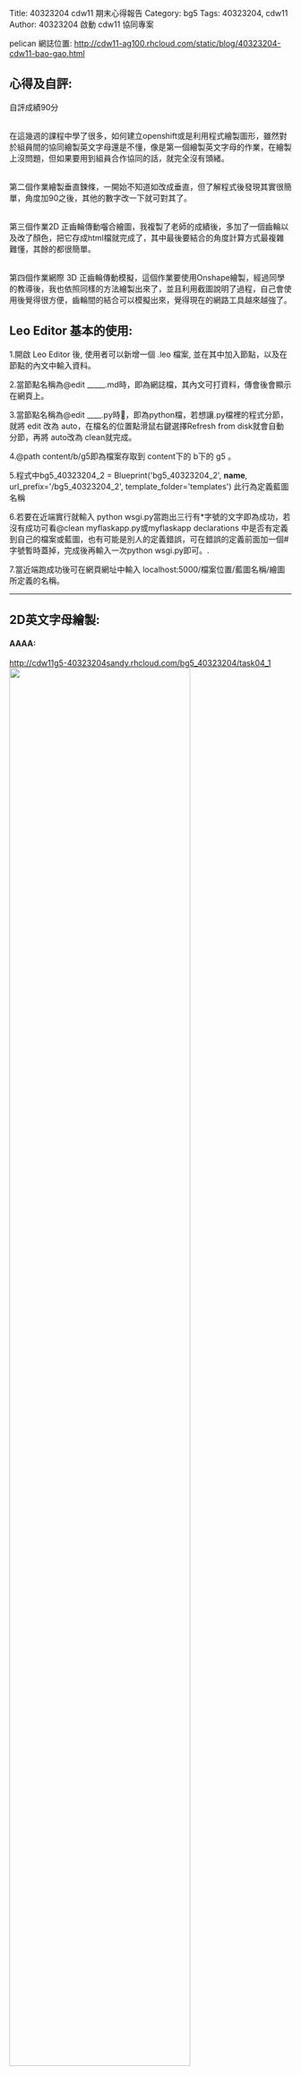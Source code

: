 Title: 40323204 cdw11 期末心得報告
Category: bg5
Tags: 40323204, cdw11
Author: 40323204
啟動 cdw11 協同專案

<!-- PELICAN_END_SUMMARY -->

pelican 網誌位置: <a href="http://cdw11-ag100.rhcloud.com/static/blog/40323204-cdw11-bao-gao.html">http://cdw11-ag100.rhcloud.com/static/blog/40323204-cdw11-bao-gao.html </a>

<h2>心得及自評:</h2>

自評成績90分

<br>  在這幾週的課程中學了很多，如何建立openshift或是利用程式繪製圖形，雖然對於組員間的協同繪製英文字母還是不懂，像是第一個繪製英文字母的作業，在繪製上沒問題，但如果要用到組員合作協同的話，就完全沒有頭緒。</br>
    
 <br>   第二個作業繪製垂直鍊條，一開始不知道如改成垂直，但了解程式後發現其實很簡單，角度加90之後，其他的數字改一下就可對其了。</br>
    
  <br>  第三個作業2D 正齒輪傳動囓合繪圖，我複製了老師的成績後，多加了一個齒輪以及改了顏色，把它存成html檔就完成了，其中最後要結合的角度計算方式最複雜難懂，其餘的都很簡單。</br>
    
 <br> 第四個作業網際 3D 正齒輪傳動模擬，這個作業要使用Onshape繪製，經過同學的教導後，我也依照同樣的方法繪製出來了，並且利用截圖說明了過程，自己會使用後覺得很方便，齒輪間的結合可以模擬出來，覺得現在的網路工具越來越強了。
</br>

<h2>Leo Editor 基本的使用:</h2>
1.開啟 Leo Editor 後, 使用者可以新增一個 .leo 檔案, 並在其中加入節點，以及在節點的內文中輸入資料。

2.當節點名稱為@edit _____.md時，即為網誌檔，其內文可打資料，傳會後會顯示在網頁上。

3.當節點名稱為@edit ____.py時，即為python檔，若想讓.py檔裡的程式分節，就將 edit 改為 auto，在檔名的位置點滑鼠右鍵選擇Refresh from disk就會自動分節，再將 auto改為 clean就完成。

4.@path content/b/g5即為檔案存取到 content下的 b下的 g5 。

5.程式中bg5_40323204_2 = Blueprint('bg5_40323204_2', __name__, url_prefix='/bg5_40323204_2', template_folder='templates') 此行為定義藍圖名稱

6.若要在近端實行就輸入 python wsgi.py當跑出三行有*字號的文字即為成功，若沒有成功可看@clean myflaskapp.py或myflaskapp declarations 中是否有定義到自己的檔案或藍圖，也有可能是別人的定義錯誤，可在錯誤的定義前面加一個#字號暫時蓋掉，完成後再輸入一次python wsgi.py即可。.

7.當近端跑成功後可在網頁網址中輸入 localhost:5000/檔案位置/藍圖名稱/繪圖所定義的名稱。

--------------------------

<h2>2D英文字母繪製:</h2>

<h4>AAAA: </h4>
<a href="http://cdw11g5-40323204sandy.rhcloud.com/bg5_40323204/task04_1">http://cdw11g5-40323204sandy.rhcloud.com/bg5_40323204/task04_1 </a>

<img src="http://imgur.com/abphced.png" width="80%" />

<h4>BACD: </h4>
<a href="http://cdw11g5-40323204sandy.rhcloud.com/bg5_40323204/task04_2">http://cdw11g5-40323204sandy.rhcloud.com/bg5_40323204/task04_2 </a>

<img src="http://imgur.com/LGYF8nu.png" width="80%" />

<h4>ABCD: </h4>
<a href="http://cdw11g5-40323204sandy.rhcloud.com/bg5_40323204/task04_3">http://cdw11g5-40323204sandy.rhcloud.com/bg5_40323204/task04_3 </a>

<img src="http://imgur.com/gKEyPYB.png"  height="50%" />

----------------------------

<h2>自行車傳動 2D 鏈條繪圖:</h2>

<h4>計算鍊條點的位置: </h4>

利用solvespace繪圖計算鍊條點的位置在帶入程式中

<img src="http://imgur.com/cH1mZSh.png" width="80%" />

欲將鍊條改為垂直，將first_degree都加上90，X與Y的部分做算並填上即可。

<h4>垂直鍊條: </h4><a href="http://cdw11g5-40323204sandy.rhcloud.com/bg5_40323204_1/eighteenthirty1">http://cdw11g5-40323204sandy.rhcloud.com/bg5_40323204_1/eighteenthirty1</a>

<img src="http://imgur.com/PXEe47O.png" height="40%" />

----------------------------

<h2>2D 正齒輪傳動囓合繪圖:</h2>

<img src="http://imgur.com/VlLmMBX.png" width="60%" />

<h4>齒輪嚙合程式: </h4>

<pre class="brush: python">
<script type="text/javascript" src="http://brython.info/src/brython_dist.js"></script>
<script type="text/javascript" src="http://2015fallhw.github.io/cptocadp/static/Cango-8v03.js"></script>
<script type="text/javascript" src="http://2015fallhw.github.io/cptocadp/static/Cango2D-7v01-min.js"></script>
<script type="text/javascript" src="http://2015fallhw.github.io/cptocadp/static/gearUtils-05.js"></script>
 
<script>
window.onload=function(){
brython(1);
}
</script>
 
<canvas id='gear1' width='800' height='750'></canvas>
 
<script type="text/python">
# 將 導入的 document 設為 doc 主要原因在於與舊程式碼相容
from browser import document as doc
# 由於 Python3 與 Javascript 程式碼已經不再混用, 因此來自 Javascript 的變數, 必須居中透過 window 物件轉換
from browser import window
# 針對 Javascript 既有的物件, 則必須透過 JSConstructor 轉換
from javascript import JSConstructor
import math
 
# 主要用來取得畫布大小
canvas = doc["gear1"]
# 此程式採用 Cango Javascript 程式庫繪圖, 因此無需 ctx
#ctx = canvas.getContext("2d")
# 針對類別的轉換, 將 Cango.js 中的 Cango 物件轉為 Python cango 物件
cango = JSConstructor(window.Cango)
# 針對變數的轉換, shapeDefs 在 Cango 中資料型別為變數, 可以透過 window 轉換
shapedefs = window.shapeDefs
# 目前 Cango 結合 Animation 在 Brython 尚無法運作, 此刻只能繪製靜態圖形
# in CangoAnimation.js
#interpolate1 = window.interpolate
# Cobi 與 createGearTooth 都是 Cango Javascript 程式庫中的物件
cobj = JSConstructor(window.Cobj)
creategeartooth = JSConstructor(window.createGearTooth)
 
# 經由 Cango 轉換成 Brython 的 cango, 指定將圖畫在 id="plotarea" 的 canvas 上
cgo = cango("gear1")
 
######################################
# 畫正齒輪輪廓
#####################################
def spur(cx, cy, m, n, pa, theta):
    # n 為齒數
    #n = 17
    # pa 為壓力角
    #pa = 25
    # m 為模數, 根據畫布的寬度, 計算適合的模數大小
    # Module = mm of pitch diameter per tooth
    #m = 0.8*canvas.width/n
    # pr 為節圓半徑
    pr = n*m/2 # gear Pitch radius
    # generate gear
    data = creategeartooth(m, n, pa)
    # Brython 程式中的 print 會將資料印在 Browser 的 console 區
    #print(data)
 
    gearTooth = cobj(data, "SHAPE", {
            "fillColor":"#660099",
            "border": True,
            "strokeColor": "#cc9933" })
    #gearTooth.rotate(180/n) # rotate gear 1/2 tooth to mesh, 請注意 rotate 角度為 degree
    # theta 為角度
    gearTooth.rotate(theta) 
    # 單齒的齒形資料經過旋轉後, 將資料複製到 gear 物件中
    gear = gearTooth.dup()
    # gear 為單一齒的輪廓資料
    #cgo.render(gearTooth)
 
    # 利用單齒輪廓旋轉, 產生整個正齒輪外形
    for i in range(1, n):
        # 將 gearTooth 中的資料複製到 newTooth
        newTooth = gearTooth.dup()
        # 配合迴圈, newTooth 的齒形資料進行旋轉, 然後利用 appendPath 方法, 將資料併入 gear
        newTooth.rotate(360*i/n)
        # appendPath 為 Cango 程式庫中的方法, 第二個變數為 True, 表示要刪除最前頭的 Move to SVG Path 標註符號
        gear.appendPath(newTooth, True) # trim move command = True
 
    # 建立軸孔
    # add axle hole, hr 為 hole radius
    hr = 0.6*pr # diameter of gear shaft
    shaft = cobj(shapedefs.circle(hr), "PATH")
    shaft.revWinding()
    gear.appendPath(shaft) # retain the 'moveTo' command for shaft sub path
    gear.translate(cx, cy)
    # render 繪出靜態正齒輪輪廓
    cgo.render(gear)
    # 接著繪製齒輪的基準線
    deg = math.pi/180
    Line = cobj(['M', cx, cy, 'L', cx+pr*math.cos(theta*deg), cy+pr*math.sin(theta*deg)], "PATH", {
          'strokeColor':'blue', 'lineWidth': 1})
    cgo.render(Line)
 
# 3個齒輪的齒數
n1 = 17
n2 = 29
n3 = 15
n4 = 39
 
# m 為模數, 根據畫布的寬度, 計算適合的模數大小
# Module = mm of pitch diameter per tooth
# 利用 80% 的畫布寬度進行繪圖
# 計算模數的對應尺寸
m = canvas.width*0.8/(n1+n2+n3+n4)
 
# 根據齒數與模組計算各齒輪的節圓半徑
pr1 = n1*m/2
pr2 = n2*m/2
pr3 = n3*m/2
pr4 = n4*m/2
 
# 畫布左右兩側都保留畫布寬度的 10%
# 依此計算對應的最左邊齒輪的軸心座標
cx = canvas.width*0.1+pr1
cy = canvas.height/2
 
# pa 為壓力角
pa = 25
 
# 畫最左邊齒輪, 定位線旋轉角為 0, 軸心座標 (cx, cy)
spur(cx, cy, m, n1, pa, 0)
# 第2個齒輪將原始的定位線逆時鐘轉 180 度後, 與第1個齒輪正好齒頂與齒頂對齊
# 只要第2個齒輪再逆時鐘或順時鐘轉動半齒的角度, 即可完成囓合
# 每一個齒分別包括從齒根到齒頂的範圍, 涵蓋角度為 360/n, 因此所謂的半齒角度為 180/n
spur(cx+pr1+pr2, cy, m, n2, pa, 180-180/n2)
# 第2齒與第3齒的囓合, 首先假定第2齒的定位線在 theta 角為 0 的原始位置
# 如此, 第3齒只要逆時鐘旋轉 180 度後, 再逆時鐘或順時鐘轉動半齒的角度, 即可與第2齒囓合
# 但是第2齒為了與第一齒囓合時, 已經從原始定位線轉了 180-180/n2 度
# 而當第2齒從與第3齒囓合的定位線, 逆時鐘旋轉 180-180/n2 角度後, 原先囓合的第3齒必須要再配合旋轉 (180-180/n2 )*n2/n3
spur(cx+pr1+pr2+pr2+pr3, cy, m, n3, pa, 180-180/n3+(180-180/n2)*n2/n3)
spur(cx+pr1+pr2+pr2+pr3+pr3+pr4, cy, m, n4, pa, 180-180/n4)
</script></pre>

----------------------------

<h2>網際 3D 正齒輪傳動模擬:</h2>

Onshape齒輪繪製網址:
<a href="https://cad.onshape.com/documents/62acae18224e677f2927970c/w/f54d41bf511577881863e911/e/2f5927f6835a9194a0e62cd2">https://cad.onshape.com/documents/62acae18224e677f2927970c/w/f54d41bf511577881863e911/e/2f5927f6835a9194a0e62cd2 </a>

<h4>過程介紹:</h4>

<h4>新增齒輪方法</h4>

1.點選螢光筆畫的地方

<img src="http://imgur.com/tMr0YSu.png" width="60%" />

2.點下去後會跑出一個視窗，在搜尋處輸入spur會跑出許多選項，按下第一個紅筆圈起來處的選項

<img src="http://imgur.com/D38ePHq.png" height="60%" />

3.按下後會跑出下圖的樣子，按下螢光筆畫起來處

<img src="http://imgur.com/pEq4UvD.png" width="60%" />

4.跑完後點選視窗右上角的SG

<img src="http://imgur.com/S07clEk.png" width="60%" />

5.點下後會出現下圖視窗，可在視窗中設定齒數、模數，紅筆圈起來處是指齒輪中間的孔，點選後可更改孔直徑

<img src="http://imgur.com/32w7TBC.png" height="60%" />

<h4>齒輪組合方法</h4>

1.依照齒輪組合後的位置關係，繪製出底板

<img src="http://imgur.com/YNKUEdP.png" height="60%" />

2.進入組合圖叫出底板，步驟如下圖

<img src="http://imgur.com/lDt0Ufl.png" width="60%" />

<img src="http://imgur.com/gcC5oyb.png" height="60%" />

3.按下確定後，要將底板與組合圖中心固定在一起，點選螢光筆繪製處

<img src="http://imgur.com/TzXhhto.png" height="80%" />

4.選擇中心處的面與底板的面，結合後按下確定即可

<img src="http://imgur.com/AlbBUI7.png" height="80%" />

<img src="http://imgur.com/aq6hHsQ.png" height="80%" />

5.一樣的方法叫出齒輪一

<img src="http://imgur.com/jPX1VyK.png" height="80%" />

6.點選上排旋轉結合按鈕，並加底板的軸與齒輪的孔結合

<img src="http://imgur.com/5NyZHQA.png" height="80%" />

<img src="http://imgur.com/MHJ1snj.png" height="80%" />

<img src="http://imgur.com/DrKlZNU.png" height="80%" />

7.相同的方法叫出齒輪二並與底板結合

8.欲將兩齒輪結合在一起，點選上排兩個齒輪的圖案

<img src="http://imgur.com/zfCCfIu.png" width="80%" />

9.跳出視窗後選取齒輪一與齒輪二的結合選項，如圖

<img src="http://imgur.com/1z7J9sG.png" width="80%" />

10.將螢光筆繪製處改為:齒數二/齒數一

<img src="http://imgur.com/sNuv65C.png" width="80%" />

11.結合後如下圖，界下來以此類推

<img src="http://imgur.com/GjxdQwb.png" width="80%" />



<h4>成果圖片:</h4>

齒輪一設置(齒數30，模數2)

<img src="http://imgur.com/TKGAmIy.png" height="60%" />

齒輪二設置(齒數20，模數2)

<img src="http://imgur.com/pAAQwIa.png" height="60%" />

齒輪三設置(齒數10，模數2)

<img src="http://imgur.com/vbCbkrJ.png" height="60%" />

齒輪四設置(齒數25，模數2)

<img src="http://imgur.com/wrQhOuk.png" height="60%" />

齒輪一與二的結合

<img src="http://imgur.com/fKJYAbu.png" width="80%" />

齒輪一與三的結合

<img src="http://imgur.com/kGmlhYT.png" width="80%" />

齒輪二與四的結合

<img src="http://imgur.com/3QbnT8B.png" width="80%" />


組合完成圖

<img src="http://imgur.com/u1Wj5QN.png" width="80%" />





